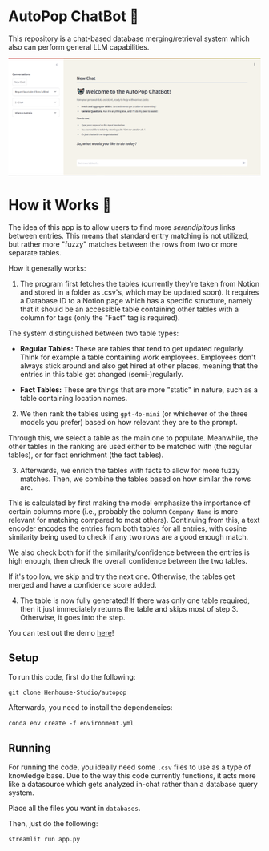 # **AutoPop ChatBot 🤖**

This repository is a chat-based database merging/retrieval system which also can perform general LLM capabilities.

![Image of the interface.](assets/images/screenshot.PNG)


# **How it Works 🚀**

The idea of this app is to allow users to find more _serendipitous_ links between entries. This means that standard entry matching is not utilized, but rather more "fuzzy" matches between the rows from two or more separate tables.

How it generally works:

1. The program first fetches the tables (currently they're taken from Notion and stored in a folder as .csv's, which may be updated soon). It requires a Database ID to a Notion page which has a specific structure, namely that it should be an accessible table containing other tables with a column for tags (only the "Fact" tag is required).

The system distinguished between two table types:

- **Regular Tables:** These are tables that tend to get updated regularly. Think for example a table containing work employees. Employees don't always stick around and also get hired at other places, meaning that the entries in this table get changed (semi-)regularly.

- **Fact Tables:** These are things that are more "static" in nature, such as a table containing location names.

2. We then rank the tables using `gpt-4o-mini` (or whichever of the three models you prefer) based on how relevant they are to the prompt.

Through this, we select a table as the main one to populate. Meanwhile, the other tables in the ranking are used either to be matched with (the regular tables), or for fact enrichment (the fact tables).

3. Afterwards, we enrich the tables with facts to allow for more fuzzy matches. Then, we combine the tables based on how similar the rows are.

This is calculated by first making the model emphasize the importance of certain columns more (i.e., probably the column `Company Name` is more relevant for matching compared to most others). Continuing from this, a text encoder encodes the entries from both tables for all entries, with cosine similarity being used to check if any two rows are a good enough match.

We also check both for if the similarity/confidence between the entries is high enough, then check the overall confidence between the two tables.

If it's too low, we skip and try the next one. Otherwise, the tables get merged and have a confidence score added.

4. The table is now fully generated! If there was only one table required, then it just immediately returns the table and skips most of step 3. Otherwise, it goes into the step.


You can test out the demo [here](https://hh-autopop.streamlit.app/)!


## **Setup**

To run this code, first do the following:

```
git clone Henhouse-Studio/autopop
```

Afterwards, you need to install the dependencies:

```
conda env create -f environment.yml
```

## **Running**

For running the code, you ideally need some `.csv` files to use as a type of knowledge base. Due to the way this code currently functions, it acts more like a datasource which gets analyzed in-chat rather than a database query system. 

Place all the files you want in `databases`.

Then, just do the following:

```
streamlit run app.py
```
